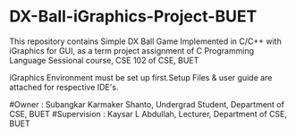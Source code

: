 # DX-Ball-iGraphics-Project-BUET  
  
This repository contains Simple DX Ball Game Implemented in C/C++ with iGraphics for GUI, as a term project assignment of C Programming Language Sessional course, CSE 102 of CSE, BUET
  
iGraphics Environment must be set up first.Setup Files & user guide are attached for respective IDE's.  
  
#Owner : Subangkar Karmaker Shanto, Undergrad Student, Department of CSE, BUET
#Supervision : Kaysar L Abdullah, Lecturer, Department of CSE, BUET